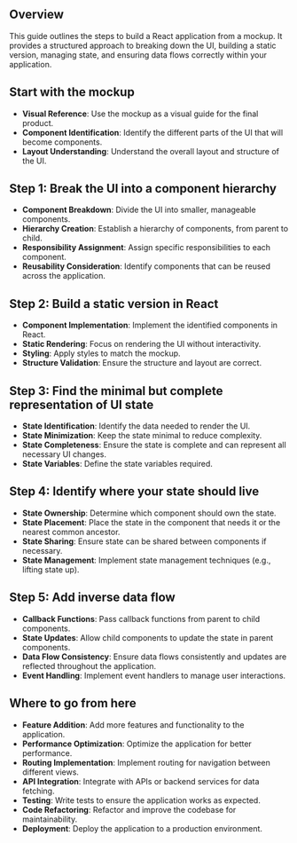## Overview
This guide outlines the steps to build a React application from a mockup. It provides a structured approach to breaking down the UI, building a static version, managing state, and ensuring data flows correctly within your application.

## Start with the mockup
- **Visual Reference**: Use the mockup as a visual guide for the final product.
- **Component Identification**: Identify the different parts of the UI that will become components.
- **Layout Understanding**: Understand the overall layout and structure of the UI.

## Step 1: Break the UI into a component hierarchy
- **Component Breakdown**: Divide the UI into smaller, manageable components.
- **Hierarchy Creation**: Establish a hierarchy of components, from parent to child.
- **Responsibility Assignment**: Assign specific responsibilities to each component.
- **Reusability Consideration**: Identify components that can be reused across the application.

## Step 2: Build a static version in React
- **Component Implementation**: Implement the identified components in React.
- **Static Rendering**: Focus on rendering the UI without interactivity.
- **Styling**: Apply styles to match the mockup.
- **Structure Validation**: Ensure the structure and layout are correct.

## Step 3: Find the minimal but complete representation of UI state
- **State Identification**: Identify the data needed to render the UI.
- **State Minimization**: Keep the state minimal to reduce complexity.
- **State Completeness**: Ensure the state is complete and can represent all necessary UI changes.
- **State Variables**: Define the state variables required.

## Step 4: Identify where your state should live
- **State Ownership**: Determine which component should own the state.
- **State Placement**: Place the state in the component that needs it or the nearest common ancestor.
- **State Sharing**: Ensure state can be shared between components if necessary.
- **State Management**: Implement state management techniques (e.g., lifting state up).

## Step 5: Add inverse data flow
- **Callback Functions**: Pass callback functions from parent to child components.
- **State Updates**: Allow child components to update the state in parent components.
- **Data Flow Consistency**: Ensure data flows consistently and updates are reflected throughout the application.
- **Event Handling**: Implement event handlers to manage user interactions.

## Where to go from here
- **Feature Addition**: Add more features and functionality to the application.
- **Performance Optimization**: Optimize the application for better performance.
- **Routing Implementation**: Implement routing for navigation between different views.
- **API Integration**: Integrate with APIs or backend services for data fetching.
- **Testing**: Write tests to ensure the application works as expected.
- **Code Refactoring**: Refactor and improve the codebase for maintainability.
- **Deployment**: Deploy the application to a production environment.